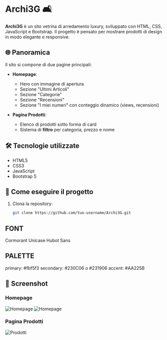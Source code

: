 
# Archi3G 🛋️

**Archi3G** è un sito vetrina di arredamento luxury, sviluppato con HTML, CSS, JavaScript e Bootstrap. Il progetto è pensato per mostrare prodotti di design in modo elegante e responsive.

## 🌐 Panoramica

Il sito si compone di due pagine principali:

- **Homepage**: 
  - Hero con immagine di apertura
  - Sezione "Ultimi Articoli"
  - Sezione "Categorie"
  - Sezione "Recensioni"
  - Sezione "I miei numeri" con conteggio dinamico (views, recensioni)

- **Pagina Prodotti**:
  - Elenco di prodotti sotto forma di card
  - Sistema di **filtro** per categoria, prezzo e nome

## 🛠️ Tecnologie utilizzate

- HTML5
- CSS3
- JavaScript
- Bootstrap 5

## 🚀 Come eseguire il progetto

1. Clona la repository:
   ```bash
   git clone https://github.com/tuo-username/Archi3G.git

## FONT
Cormorant Unicase
Hubot Sans

## PALETTE
primary: #fbf5f3
secondary: #230C06 o #231906
accent: #AA225B

## 📸 Screenshot

### Homepage
![Homepage](./img/homepage.png)
![Homepage](./img/homepage1.png)

### Pagina Prodotti
![Prodotti](./img/prodotti.png)
